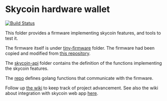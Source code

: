 # Skycoin hardware wallet

[![Build Status](https://travis-ci.com/skycoin/hardware-wallet.svg?branch=master)](https://travis-ci.com/skycoin/hardware-wallet)

This folder provides a firmware implementing skycoin features, and tools to test it.

The firmware itself is under [tiny-firmware](https://github.com/skycoin/hardware-wallet/tree/master/tiny-firmware) folder.
The firmware had been copied and modified from [this repository](https://github.com/trezor/trezor-mcu).

The [skycoin-api](https://github.com/skycoin/hardware-wallet/tree/master/skycoin-api) folder contains the definition of the functions implementing the skycoin features.

The [repo](https://github.com/skycoin/hardware-wallet-go/) defines golang functions that communicate with the firmware.

Follow up [the wiki](https://github.com/skycoin/hardware-wallet/wiki/Hardware-wallet-project-advancement) to keep track of project advancement.
See also the wiki about integration with skycoin web app [here](https://github.com/skycoin/hardware-wallet-go/wiki/Hardware-wallet-integration-with-skycoin-web-wallet).
